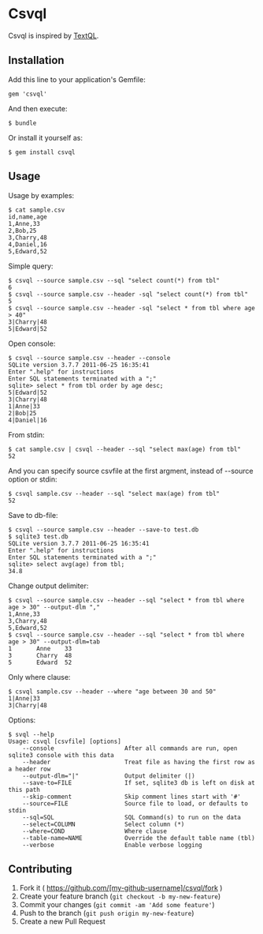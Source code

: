 # Csvql

Csvql is inspired by [TextQL](https://github.com/dinedal/textql).

## Installation

Add this line to your application's Gemfile:

    gem 'csvql'

And then execute:

    $ bundle

Or install it yourself as:

    $ gem install csvql

## Usage

Usage by examples:

    $ cat sample.csv
    id,name,age
    1,Anne,33
    2,Bob,25
    3,Charry,48
    4,Daniel,16
    5,Edward,52

Simple query:

    $ csvql --source sample.csv --sql "select count(*) from tbl"
    6
    $ csvql --source sample.csv --header -sql "select count(*) from tbl"
    5
    $ csvql --source sample.csv --header -sql "select * from tbl where age > 40"
    3|Charry|48
    5|Edward|52

Open console:

    $ csvql --source sample.csv --header --console
    SQLite version 3.7.7 2011-06-25 16:35:41
    Enter ".help" for instructions
    Enter SQL statements terminated with a ";"
    sqlite> select * from tbl order by age desc;
    5|Edward|52
    3|Charry|48
    1|Anne|33
    2|Bob|25
    4|Daniel|16

From stdin:

    $ cat sample.csv | csvql --header --sql "select max(age) from tbl"
    52

And you can specify source csvfile at the first argment, instead of --source option or stdin:

    $ csvql sample.csv --header --sql "select max(age) from tbl"
    52

Save to db-file:

    $ csvql --source sample.csv --header --save-to test.db
    $ sqlite3 test.db
    SQLite version 3.7.7 2011-06-25 16:35:41
    Enter ".help" for instructions
    Enter SQL statements terminated with a ";"
    sqlite> select avg(age) from tbl;
    34.8

Change output delimiter:

    $ csvql --source sample.csv --header --sql "select * from tbl where age > 30" --output-dlm ","
    1,Anne,33
    3,Charry,48
    5,Edward,52
    $ csvql --source sample.csv --header --sql "select * from tbl where age > 30" --output-dlm=tab
    1       Anne    33
    3       Charry  48
    5       Edward  52

Only where clause:

    $ csvql sample.csv --header --where "age between 30 and 50"
    1|Anne|33
    3|Charry|48

Options:

    $ svql --help
    Usage: csvql [csvfile] [options]
	    --console                    After all commands are run, open sqlite3 console with this data
	    --header                     Treat file as having the first row as a header row
	    --output-dlm="|"             Output delimiter (|)
	    --save-to=FILE               If set, sqlite3 db is left on disk at this path
	    --skip-comment               Skip comment lines start with '#'
	    --source=FILE                Source file to load, or defaults to stdin
	    --sql=SQL                    SQL Command(s) to run on the data
	    --select=COLUMN              Select column (*)
	    --where=COND                 Where clause
	    --table-name=NAME            Override the default table name (tbl)
	    --verbose                    Enable verbose logging

## Contributing

1. Fork it ( https://github.com/[my-github-username]/csvql/fork )
2. Create your feature branch (`git checkout -b my-new-feature`)
3. Commit your changes (`git commit -am 'Add some feature'`)
4. Push to the branch (`git push origin my-new-feature`)
5. Create a new Pull Request
